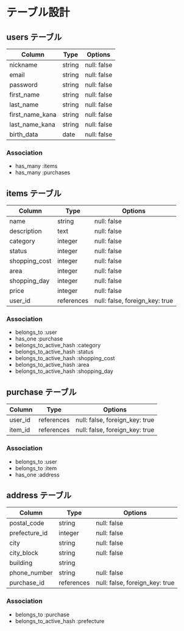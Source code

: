 # テーブル設計

## users テーブル

| Column            | Type      | Options     |
| ----------------- | --------- | ----------- |
| nickname          | string    | null: false |
| email             | string    | null: false |
| password          | string    | null: false |
| first_name        | string    | null: false |
| last_name         | string    | null: false |
| first_name_kana   | string    | null: false |
| last_name_kana    | string    | null: false |
| birth_data        | date      | null: false |

### Association
- has_many :items
- has_many :purchases

## items テーブル 

| Column        | Type       | Options                        |
| ------------- | ---------- | ------------------------------ |
| name          | string     | null: false                    |
| description   | text       | null: false                    |
| category      | integer    | null: false                    |
| status        | integer    | null: false                    |
| shopping_cost | integer    | null: false                    |
| area          | integer    | null: false                    |
| shopping_day  | integer    | null: false                    |
| price         | integer    | null: false                    |
| user_id       | references | null: false, foreign_key: true |

### Association
- belongs_to :user
- has_one :purchase
- belongs_to_active_hash :category
- belongs_to_active_hash :status
- belongs_to_active_hash :shopping_cost
- belongs_to_active_hash :area 
- belongs_to_active_hash :shopping_day

## purchase テーブル

| Column  | Type       | Options                        |
| ------- | ---------- | ------------------------------ |
| user_id | references | null: false, foreign_key: true |
| item_id | references | null: false, foreign_key: true |

### Association
- belongs_to :user
- belongs_to :item
- has_one :address

## address テーブル

| Column        | Type       | Options                        |
| ------------- | ---------- | ------------------------------ |
| postal_code   | string     | null: false                    |
| prefecture_id | integer    | null: false                    |
| city          | string     | null: false                    |
| city_block    | string     | null: false                    |
| building      | string     |                                |
| phone_number  | string     | null: false                    |
| purchase_id   | references | null: false, foreign_key: true |

### Association
- belongs_to :purchase
- belongs_to_active_hash :prefecture

